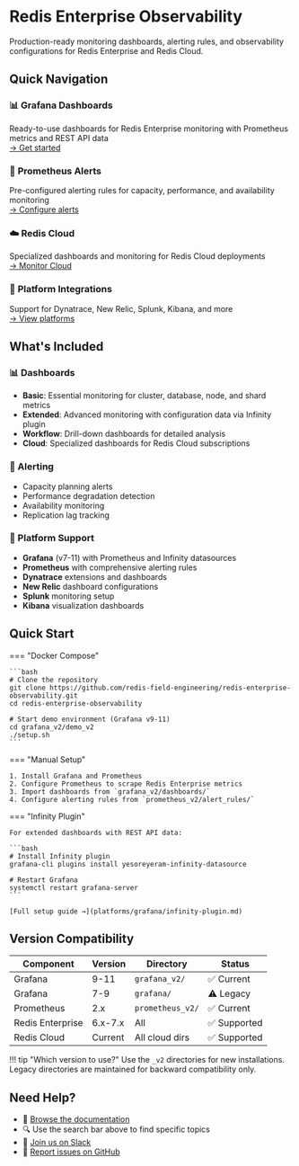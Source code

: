 # Redis Enterprise Observability

Production-ready monitoring dashboards, alerting rules, and observability configurations for Redis Enterprise and Redis Cloud.

## Quick Navigation

### 📊 **Grafana Dashboards**
Ready-to-use dashboards for Redis Enterprise monitoring with Prometheus metrics and REST API data  
[→ Get started](platforms/grafana/index.md)

### 🚨 **Prometheus Alerts**
Pre-configured alerting rules for capacity, performance, and availability monitoring  
[→ Configure alerts](platforms/prometheus/alerts.md)

### ☁️ **Redis Cloud**
Specialized dashboards and monitoring for Redis Cloud deployments  
[→ Monitor Cloud](guides/redis-cloud.md)

### 🔌 **Platform Integrations**
Support for Dynatrace, New Relic, Splunk, Kibana, and more  
[→ View platforms](platforms/grafana/index.md)

## What's Included

### 📊 Dashboards
- **Basic**: Essential monitoring for cluster, database, node, and shard metrics
- **Extended**: Advanced monitoring with configuration data via Infinity plugin
- **Workflow**: Drill-down dashboards for detailed analysis
- **Cloud**: Specialized dashboards for Redis Cloud subscriptions

### 🚨 Alerting
- Capacity planning alerts
- Performance degradation detection
- Availability monitoring
- Replication lag tracking

### 🔌 Platform Support
- **Grafana** (v7-11) with Prometheus and Infinity datasources
- **Prometheus** with comprehensive alerting rules
- **Dynatrace** extensions and dashboards
- **New Relic** dashboard configurations
- **Splunk** monitoring setup
- **Kibana** visualization dashboards

## Quick Start

=== "Docker Compose"

    ```bash
    # Clone the repository
    git clone https://github.com/redis-field-engineering/redis-enterprise-observability.git
    cd redis-enterprise-observability
    
    # Start demo environment (Grafana v9-11)
    cd grafana_v2/demo_v2
    ./setup.sh
    ```

=== "Manual Setup"

    1. Install Grafana and Prometheus
    2. Configure Prometheus to scrape Redis Enterprise metrics
    3. Import dashboards from `grafana_v2/dashboards/`
    4. Configure alerting rules from `prometheus_v2/alert_rules/`

=== "Infinity Plugin"

    For extended dashboards with REST API data:
    
    ```bash
    # Install Infinity plugin
    grafana-cli plugins install yesoreyeram-infinity-datasource
    
    # Restart Grafana
    systemctl restart grafana-server
    ```
    
    [Full setup guide →](platforms/grafana/infinity-plugin.md)

## Version Compatibility

| Component | Version | Directory | Status |
|-----------|---------|-----------|--------|
| Grafana | 9-11 | `grafana_v2/` | ✅ Current |
| Grafana | 7-9 | `grafana/` | ⚠️ Legacy |
| Prometheus | 2.x | `prometheus_v2/` | ✅ Current |
| Redis Enterprise | 6.x-7.x | All | ✅ Supported |
| Redis Cloud | Current | All cloud dirs | ✅ Supported |

!!! tip "Which version to use?"
    Use the `_v2` directories for new installations. Legacy directories are maintained for backward compatibility only.

## Need Help?

- 📖 [Browse the documentation](getting-started/overview.md)
- 🔍 Use the search bar above to find specific topics
- 💬 [Join us on Slack](https://redis.slack.com/archives/C03NJNWS6E5)
- 🐛 [Report issues on GitHub](https://github.com/redis-field-engineering/redis-enterprise-observability/issues)